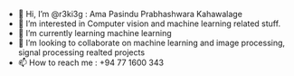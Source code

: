 - 👋 Hi, I’m @r3ki3g : Ama Pasindu Prabhashwara Kahawalage
- 👀 I’m interested in Computer vision and machine learning related stuff.
- 🌱 I’m currently learning machine learning
- 💞️ I’m looking to collaborate on machine learning and image processing, signal processing realted projects
- 📫 How to reach me : +94 77 1600 343

<!---
r3ki3g/r3ki3g is a ✨ special ✨ repository because its `README.md` (this file) appears on your GitHub profile.
You can click the Preview link to take a look at your changes.
--->
